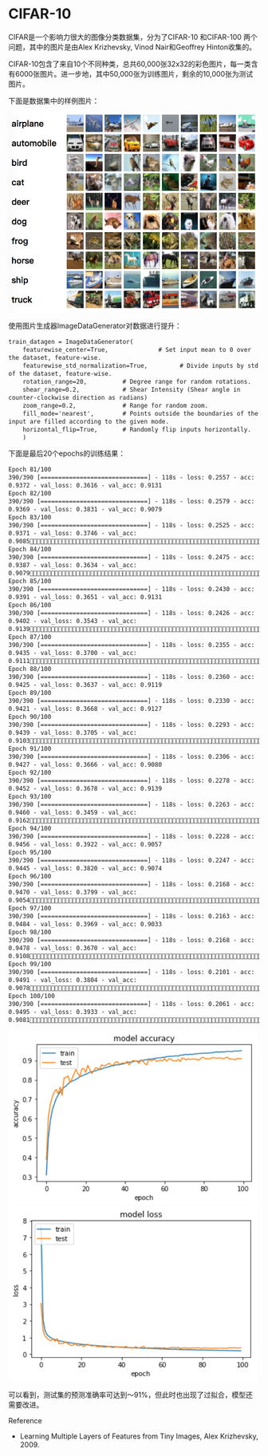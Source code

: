 # CIFAR-10

CIFAR是一个影响力很大的图像分类数据集，分为了CIFAR-10 和CIFAR-100 两个问题，其中的图片是由Alex Krizhevsky, Vinod Nair和Geoffrey Hinton收集的。

CIFAR-10包含了来自10个不同种类，总共60,000张32x32的彩色图片，每一类含有6000张图片。进一步地，其中50,000张为训练图片，剩余的10,000张为测试图片。

下面是数据集中的样例图片：

<img width="500" height="400" src="https://github.com/TIFOSI528/CIFAR-10/raw/master/raw/2017-05-19.png"/>

使用图片生成器ImageDataGenerator对数据进行提升：

	train_datagen = ImageDataGenerator(
    	featurewise_center=True,              # Set input mean to 0 over the dataset, feature-wise.
    	featurewise_std_normalization=True,         # Divide inputs by std of the dataset, feature-wise.
    	rotation_range=20,          # Degree range for random rotations.
    	shear_range=0.2,            # Shear Intensity (Shear angle in counter-clockwise direction as radians)
    	zoom_range=0.2,             # Range for random zoom.
    	fill_mode='nearest',        # Points outside the boundaries of the input are filled according to the given mode.
    	horizontal_flip=True,		# Randomly flip inputs horizontally.
    	)

下面是最后20个epochs的训练结果：
   	
    Epoch 81/100 
    390/390 [==============================] - 118s - loss: 0.2557 - acc: 0.9372 - val_loss: 0.3616 - val_acc: 0.9131
    Epoch 82/100 
    390/390 [==============================] - 118s - loss: 0.2579 - acc: 0.9369 - val_loss: 0.3831 - val_acc: 0.9079
    Epoch 83/100 
	390/390 [==============================] - 118s - loss: 0.2525 - acc: 0.9371 - val_loss: 0.3746 - val_acc: 0.9085
	Epoch 84/100 
	390/390 [==============================] - 118s - loss: 0.2475 - acc: 0.9387 - val_loss: 0.3634 - val_acc: 0.9079
	Epoch 85/100
	390/390 [==============================] - 118s - loss: 0.2430 - acc: 0.9391 - val_loss: 0.3651 - val_acc: 0.9131
	Epoch 86/100
	390/390 [==============================] - 118s - loss: 0.2426 - acc: 0.9402 - val_loss: 0.3543 - val_acc: 0.9139
	Epoch 87/100
	390/390 [==============================] - 118s - loss: 0.2355 - acc: 0.9435 - val_loss: 0.3700 - val_acc: 0.9111
	Epoch 88/100
	390/390 [==============================] - 118s - loss: 0.2360 - acc: 0.9425 - val_loss: 0.3637 - val_acc: 0.9119
	Epoch 89/100
	390/390 [==============================] - 118s - loss: 0.2330 - acc: 0.9421 - val_loss: 0.3668 - val_acc: 0.9127
	Epoch 90/100
	390/390 [==============================] - 118s - loss: 0.2293 - acc: 0.9439 - val_loss: 0.3705 - val_acc: 0.9103
	Epoch 91/100
	390/390 [==============================] - 118s - loss: 0.2306 - acc: 0.9427 - val_loss: 0.3666 - val_acc: 0.9080
	Epoch 92/100
	390/390 [==============================] - 118s - loss: 0.2278 - acc: 0.9452 - val_loss: 0.3678 - val_acc: 0.9139
	Epoch 93/100
	390/390 [==============================] - 118s - loss: 0.2263 - acc: 0.9460 - val_loss: 0.3459 - val_acc: 0.9162
	Epoch 94/100
	390/390 [==============================] - 118s - loss: 0.2228 - acc: 0.9456 - val_loss: 0.3922 - val_acc: 0.9057
	Epoch 95/100
	390/390 [==============================] - 118s - loss: 0.2247 - acc: 0.9445 - val_loss: 0.3820 - val_acc: 0.9074
	Epoch 96/100
	390/390 [==============================] - 118s - loss: 0.2168 - acc: 0.9470 - val_loss: 0.3799 - val_acc: 0.9054
	Epoch 97/100
	390/390 [==============================] - 118s - loss: 0.2163 - acc: 0.9484 - val_loss: 0.3969 - val_acc: 0.9033
	Epoch 98/100
	390/390 [==============================] - 118s - loss: 0.2168 - acc: 0.9478 - val_loss: 0.3670 - val_acc: 0.9108
	Epoch 99/100
	390/390 [==============================] - 118s - loss: 0.2101 - acc: 0.9491 - val_loss: 0.3804 - val_acc: 0.9078
	Epoch 100/100
	390/390 [==============================] - 118s - loss: 0.2061 - acc: 0.9495 - val_loss: 0.3933 - val_acc: 0.9081
	
<img width="500" height="350" src="https://github.com/TIFOSI528/CIFAR-10/raw/master/raw/accuracy.png"/>

<img width="500" height="350" src="https://github.com/TIFOSI528/CIFAR-10/raw/master/raw/loss.png"/>

可以看到，测试集的预测准确率可达到～91%，但此时也出现了过拟合，模型还需要改进。


















Reference

* Learning Multiple Layers of Features from Tiny Images, Alex Krizhevsky, 2009.

